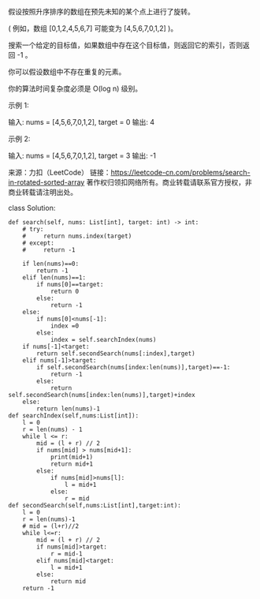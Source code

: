 假设按照升序排序的数组在预先未知的某个点上进行了旋转。

( 例如，数组 [0,1,2,4,5,6,7] 可能变为 [4,5,6,7,0,1,2] )。

搜索一个给定的目标值，如果数组中存在这个目标值，则返回它的索引，否则返回 -1 。

你可以假设数组中不存在重复的元素。

你的算法时间复杂度必须是 O(log n) 级别。

示例 1:

输入: nums = [4,5,6,7,0,1,2], target = 0
输出: 4

示例 2:

输入: nums = [4,5,6,7,0,1,2], target = 3
输出: -1

来源：力扣（LeetCode）
链接：https://leetcode-cn.com/problems/search-in-rotated-sorted-array
著作权归领扣网络所有。商业转载请联系官方授权，非商业转载请注明出处。

class Solution:

    def search(self, nums: List[int], target: int) -> int:
        # try:
        #     return nums.index(target)
        # except:
        #     return -1
        
        if len(nums)==0:
            return -1
        elif len(nums)==1:
            if nums[0]==target:
                return 0
            else:
                return -1
        else:
            if nums[0]<nums[-1]:
                index =0
            else:
                index = self.searchIndex(nums)
        if nums[-1]<target:
            return self.secondSearch(nums[:index],target)
        elif nums[-1]>target:
            if self.secondSearch(nums[index:len(nums)],target)==-1:
                return -1
            else:
                return self.secondSearch(nums[index:len(nums)],target)+index
        else:
            return len(nums)-1
    def searchIndex(self,nums:List[int]):
        l = 0
        r = len(nums) - 1
        while l <= r:
            mid = (l + r) // 2
            if nums[mid] > nums[mid+1]:
                print(mid+1)
                return mid+1
            else:
                if nums[mid]>nums[l]:
                    l = mid+1
                else:
                    r = mid
    def secondSearch(self,nums:List[int],target:int):
        l = 0
        r = len(nums)-1
        # mid = (l+r)//2
        while l<=r:
            mid = (l + r) // 2
            if nums[mid]>target:
                r = mid-1
            elif nums[mid]<target:
                l = mid+1
            else:
                return mid
        return -1
